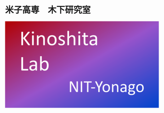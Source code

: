 # 米子高専　木下研究室
<div align="center">
<img src="https://github.com/KinoshitaLab-NIT-Yonago/.github/blob/main/icon/profile.svg" alt="image" title="profileimage">
</div>
